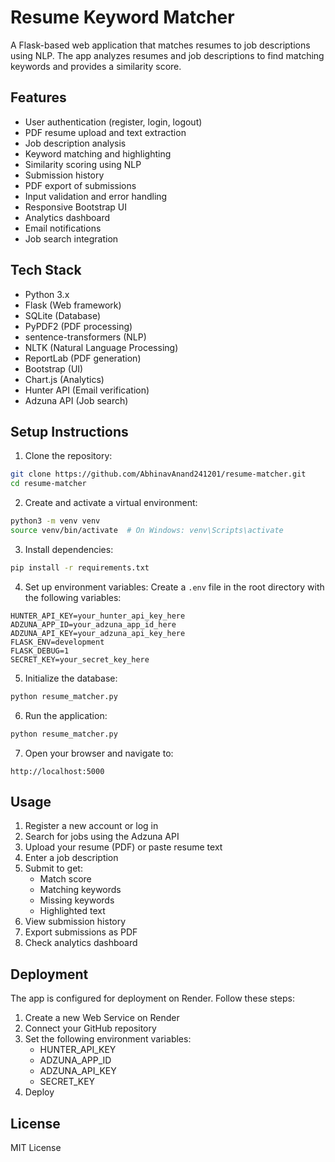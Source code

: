 # Resume Keyword Matcher

A Flask-based web application that matches resumes to job descriptions using NLP. The app analyzes resumes and job descriptions to find matching keywords and provides a similarity score.

## Features

- User authentication (register, login, logout)
- PDF resume upload and text extraction
- Job description analysis
- Keyword matching and highlighting
- Similarity scoring using NLP
- Submission history
- PDF export of submissions
- Input validation and error handling
- Responsive Bootstrap UI
- Analytics dashboard
- Email notifications
- Job search integration

## Tech Stack

- Python 3.x
- Flask (Web framework)
- SQLite (Database)
- PyPDF2 (PDF processing)
- sentence-transformers (NLP)
- NLTK (Natural Language Processing)
- ReportLab (PDF generation)
- Bootstrap (UI)
- Chart.js (Analytics)
- Hunter API (Email verification)
- Adzuna API (Job search)

## Setup Instructions

1. Clone the repository:
```bash
git clone https://github.com/AbhinavAnand241201/resume-matcher.git
cd resume-matcher
```

2. Create and activate a virtual environment:
```bash
python3 -m venv venv
source venv/bin/activate  # On Windows: venv\Scripts\activate
```

3. Install dependencies:
```bash
pip install -r requirements.txt
```

4. Set up environment variables:
Create a `.env` file in the root directory with the following variables:
```
HUNTER_API_KEY=your_hunter_api_key_here
ADZUNA_APP_ID=your_adzuna_app_id_here
ADZUNA_API_KEY=your_adzuna_api_key_here
FLASK_ENV=development
FLASK_DEBUG=1
SECRET_KEY=your_secret_key_here
```

5. Initialize the database:
```bash
python resume_matcher.py
```

6. Run the application:
```bash
python resume_matcher.py
```

7. Open your browser and navigate to:
```
http://localhost:5000
```

## Usage

1. Register a new account or log in
2. Search for jobs using the Adzuna API
3. Upload your resume (PDF) or paste resume text
4. Enter a job description
5. Submit to get:
   - Match score
   - Matching keywords
   - Missing keywords
   - Highlighted text
6. View submission history
7. Export submissions as PDF
8. Check analytics dashboard

## Deployment

The app is configured for deployment on Render. Follow these steps:

1. Create a new Web Service on Render
2. Connect your GitHub repository
3. Set the following environment variables:
   - HUNTER_API_KEY
   - ADZUNA_APP_ID
   - ADZUNA_API_KEY
   - SECRET_KEY
4. Deploy

## License

MIT License 